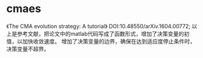 # cmaes
《The CMA evolution strategy: A tutorial》 DOI:10.48550/arXiv.1604.00772;
以上是参考文献，把论文中的matlab代码写成了函数形式，增加了决策变量的初值，以加快收敛速度。
增加了决策变量的边界，确保在达到适应度停止条件时，决策变量不超界。
